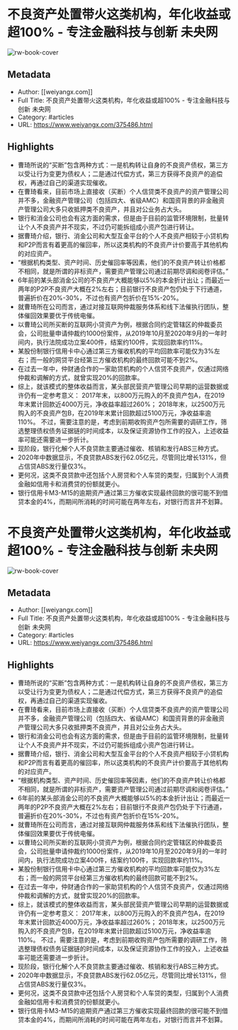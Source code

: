 # 不良资产处置带火这类机构，年化收益或超100% - 专注金融科技与创新 未央网

![rw-book-cover](https://readwise-assets.s3.amazonaws.com/static/images/article0.00998d930354.png)

## Metadata
- Author: [[weiyangx.com]]
- Full Title: 不良资产处置带火这类机构，年化收益或超100% - 专注金融科技与创新 未央网
- Category: #articles
- URL: https://www.weiyangx.com/375486.html

## Highlights
- 曹琦所说的“买断”包含两种方式：一是机构转让自身的不良资产债权，第三方以受让行为变更为债权人；二是通过代偿方式，第三方获得不良资产的追偿权，再通过自己的渠道实现催收。
- 在曹琦看来，目前市场上直接收（买断）个人信贷类不良资产的资产管理公司并不多，金融资产管理公司（包括四大、省级AMC）和国资背景的非金融资产管理公司大多只收抵押类不良资产，并且对公业务占大头。
- 银行和消金公司也会有这方面的需求，但是由于目前的监管环境限制，批量转让个人不良资产并不现实，不过仍可能拆组成小资产包进行转让。
- 据曹琦介绍，银行、消金公司和大型互金平台的个人不良资产相较于小贷机构和P2P而言有着更高的催回率，所以这类机构的不良资产计价要高于其他机构的对应资产。
- “根据机构类型、资产时间、历史催回率等因素，他们的不良资产转让价格都不相同，就是所谓的非标资产，需要资产管理公司通过前期尽调和阅卷评估。”
- 6年前的某头部消金公司的不良资产大概能够以5%的本金折计出让；而最近一两年的P2P不良资产大概在2%左右；目前银行不良资产包仍处于下行通道，普遍折价在20%-30%，不过也有资产包折价在15%-20%。
- 就曹琦所在公司而言，通过对接互联网仲裁服务体系和线下法催执行团队，整体催回效果要优于传统电催。
- 以曹琦公司所买断的互联网小贷资产为例，根据合同约定管辖区的仲裁委员会，公司批量申请仲裁约1000份案件，从2019年10月至2020年9月的一年时间内，执行法院成功立案400件，结案约100件，实现回款率约11%。
- 某股份制银行信用卡中心通过第三方催收机构的平均回款率可能仅为3%左右；而一般的网贷平台经第三方催收机构的最终回款可能不到2%。
- 在过去一年中，仲财通合作的一家助贷机构的个人信贷不良资产，仅通过网络仲裁和调解的方式，就曾实现20%的回款率。
- 综上，就该模式的整体收益而言，某头部民营资产管理公司早期的运营数据或许仍有一定参考意义： 2017年末，以800万元购入的不良资产包A，在2019年末累计回款近4000万元，净收益率超过260%； 2018年末，以2500万元购入的不良资产包B，在2019年末累计回款超过5100万元，净收益率逾110%。 不过，需要注意的是，考虑到前期收购资产包所需要的调研工作，筛选整理债权债务证据链的时间成本，以及保证资源协作工作的投入，上述收益率可能还需要进一步折计。
- 现阶段，银行化解个人不良贷款主要通过催收、核销和发行ABS三种方式。
- 2020年中数据显示，不良贷款ABS发行62.05亿元，尽管同比增长131%，但占信贷ABS发行量仅3%。
- 更何况，这类不良贷款中还包括个人房贷和个人车贷的类型，归属到个人消费金融如信用卡和消费贷的份额就更小。
- 银行信用卡M3-M15的逾期资产通过第三方催收实现最终回款的很可能不到借贷本金的4%，而期间所消耗的时间可能在两年左右，对银行而言并不划算。
# 不良资产处置带火这类机构，年化收益或超100% - 专注金融科技与创新 未央网

![rw-book-cover](https://readwise-assets.s3.amazonaws.com/static/images/article0.00998d930354.png)

## Metadata
- Author: [[weiyangx.com]]
- Full Title: 不良资产处置带火这类机构，年化收益或超100% - 专注金融科技与创新 未央网
- Category: #articles
- URL: https://www.weiyangx.com/375486.html

## Highlights
- 曹琦所说的“买断”包含两种方式：一是机构转让自身的不良资产债权，第三方以受让行为变更为债权人；二是通过代偿方式，第三方获得不良资产的追偿权，再通过自己的渠道实现催收。
- 在曹琦看来，目前市场上直接收（买断）个人信贷类不良资产的资产管理公司并不多，金融资产管理公司（包括四大、省级AMC）和国资背景的非金融资产管理公司大多只收抵押类不良资产，并且对公业务占大头。
- 银行和消金公司也会有这方面的需求，但是由于目前的监管环境限制，批量转让个人不良资产并不现实，不过仍可能拆组成小资产包进行转让。
- 据曹琦介绍，银行、消金公司和大型互金平台的个人不良资产相较于小贷机构和P2P而言有着更高的催回率，所以这类机构的不良资产计价要高于其他机构的对应资产。
- “根据机构类型、资产时间、历史催回率等因素，他们的不良资产转让价格都不相同，就是所谓的非标资产，需要资产管理公司通过前期尽调和阅卷评估。”
- 6年前的某头部消金公司的不良资产大概能够以5%的本金折计出让；而最近一两年的P2P不良资产大概在2%左右；目前银行不良资产包仍处于下行通道，普遍折价在20%-30%，不过也有资产包折价在15%-20%。
- 就曹琦所在公司而言，通过对接互联网仲裁服务体系和线下法催执行团队，整体催回效果要优于传统电催。
- 以曹琦公司所买断的互联网小贷资产为例，根据合同约定管辖区的仲裁委员会，公司批量申请仲裁约1000份案件，从2019年10月至2020年9月的一年时间内，执行法院成功立案400件，结案约100件，实现回款率约11%。
- 某股份制银行信用卡中心通过第三方催收机构的平均回款率可能仅为3%左右；而一般的网贷平台经第三方催收机构的最终回款可能不到2%。
- 在过去一年中，仲财通合作的一家助贷机构的个人信贷不良资产，仅通过网络仲裁和调解的方式，就曾实现20%的回款率。
- 综上，就该模式的整体收益而言，某头部民营资产管理公司早期的运营数据或许仍有一定参考意义： 2017年末，以800万元购入的不良资产包A，在2019年末累计回款近4000万元，净收益率超过260%； 2018年末，以2500万元购入的不良资产包B，在2019年末累计回款超过5100万元，净收益率逾110%。 不过，需要注意的是，考虑到前期收购资产包所需要的调研工作，筛选整理债权债务证据链的时间成本，以及保证资源协作工作的投入，上述收益率可能还需要进一步折计。
- 现阶段，银行化解个人不良贷款主要通过催收、核销和发行ABS三种方式。
- 2020年中数据显示，不良贷款ABS发行62.05亿元，尽管同比增长131%，但占信贷ABS发行量仅3%。
- 更何况，这类不良贷款中还包括个人房贷和个人车贷的类型，归属到个人消费金融如信用卡和消费贷的份额就更小。
- 银行信用卡M3-M15的逾期资产通过第三方催收实现最终回款的很可能不到借贷本金的4%，而期间所消耗的时间可能在两年左右，对银行而言并不划算。
